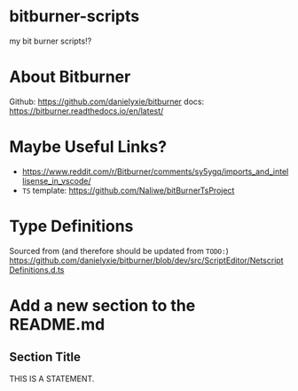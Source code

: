 # bitburner-scripts
my bit burner scripts⁉

# About Bitburner
Github: https://github.com/danielyxie/bitburner
docs: https://bitburner.readthedocs.io/en/latest/

# Maybe Useful Links?
- https://www.reddit.com/r/Bitburner/comments/sy5ygq/imports_and_intellisense_in_vscode/
- `TS` template: https://github.com/Naliwe/bitBurnerTsProject

# Type Definitions

Sourced from (and therefore should be updated from `TODO:`) https://github.com/danielyxie/bitburner/blob/dev/src/ScriptEditor/NetscriptDefinitions.d.ts

# Add a new section to the README.md

## Section Title
THIS IS A STATEMENT. 
